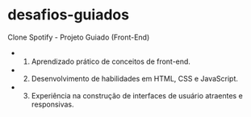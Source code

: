 # desafios-guiados
Clone Spotify - Projeto Guiado (Front-End)
- 1. Aprendizado prático de conceitos de front-end.
- 2. Desenvolvimento de habilidades em HTML, CSS e JavaScript.
- 3. Experiência na construção de interfaces de usuário atraentes e responsivas.
